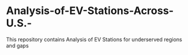 # Analysis-of-EV-Stations-Across-U.S.-
This repository contains Analysis of EV Stations for underserved regions and gaps
